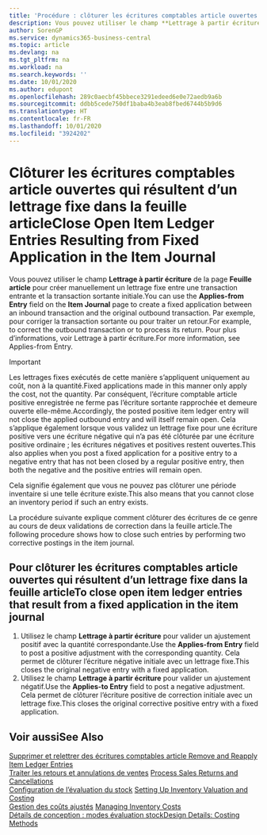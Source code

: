 ```yaml
---
title: 'Procédure : clôturer les écritures comptables article ouvertes qui résultent d’un lettrage fixe dans la feuille article | Microsoft Docs'
description: Vous pouvez utiliser le champ **Lettrage à partir écriture** de la page **Feuille article** pour créer manuellement un lettrage fixe entre une transaction entrante et la transaction sortante initiale. Par exemple, pour corriger la transaction sortante ou pour traiter un retour.
author: SorenGP
ms.service: dynamics365-business-central
ms.topic: article
ms.devlang: na
ms.tgt_pltfrm: na
ms.workload: na
ms.search.keywords: ''
ms.date: 10/01/2020
ms.author: edupont
ms.openlocfilehash: 289c0aecbf45bbece3291edeed6e0e72aedb9a6b
ms.sourcegitcommit: ddbb5cede750df1baba4b3eab8fbed6744b5b9d6
ms.translationtype: HT
ms.contentlocale: fr-FR
ms.lasthandoff: 10/01/2020
ms.locfileid: "3924202"
---
```

# <a name="close-open-item-ledger-entries-resulting-from-fixed-application-in-the-item-journal"></a><span data-ttu-id="2bed2-104">Clôturer les écritures comptables article ouvertes qui résultent d’un lettrage fixe dans la feuille article</span><span class="sxs-lookup"><span data-stu-id="2bed2-104">Close Open Item Ledger Entries Resulting from Fixed Application in the Item Journal</span></span>
<span data-ttu-id="2bed2-105">Vous pouvez utiliser le champ **Lettrage à partir écriture** de la page **Feuille article** pour créer manuellement un lettrage fixe entre une transaction entrante et la transaction sortante initiale.</span><span class="sxs-lookup"><span data-stu-id="2bed2-105">You can use the **Applies-from Entry** field on the **Item Journal** page to create a fixed application between an inbound transaction and the original outbound transaction.</span></span> <span data-ttu-id="2bed2-106">Par exemple, pour corriger la transaction sortante ou pour traiter un retour.</span><span class="sxs-lookup"><span data-stu-id="2bed2-106">For example, to correct the outbound transaction or to process its return.</span></span> <span data-ttu-id="2bed2-107">Pour plus d’informations, voir Lettrage à partir écriture.</span><span class="sxs-lookup"><span data-stu-id="2bed2-107">For more information, see Applies-from Entry.</span></span>  

> [!IMPORTANT]  
>  <span data-ttu-id="2bed2-108">Les lettrages fixes exécutés de cette manière s’appliquent uniquement au coût, non à la quantité.</span><span class="sxs-lookup"><span data-stu-id="2bed2-108">Fixed applications made in this manner only apply the cost, not the quantity.</span></span> <span data-ttu-id="2bed2-109">Par conséquent, l’écriture comptable article positive enregistrée ne ferme pas l’écriture sortante rapprochée et demeure ouverte elle-même.</span><span class="sxs-lookup"><span data-stu-id="2bed2-109">Accordingly, the posted positive item ledger entry will not close the applied outbound entry and will itself remain open.</span></span> <span data-ttu-id="2bed2-110">Cela s’applique également lorsque vous validez un lettrage fixe pour une écriture positive vers une écriture négative qui n’a pas été clôturée par une écriture positive ordinaire ; les écritures négatives et positives restent ouvertes.</span><span class="sxs-lookup"><span data-stu-id="2bed2-110">This also applies when you post a fixed application for a positive entry to a negative entry that has not been closed by a regular positive entry, then both the negative and the positive entries will remain open.</span></span>  
>   
>  <span data-ttu-id="2bed2-111">Cela signifie également que vous ne pouvez pas clôturer une période inventaire si une telle écriture existe.</span><span class="sxs-lookup"><span data-stu-id="2bed2-111">This also means that you cannot close an inventory period if such an entry exists.</span></span>  

<span data-ttu-id="2bed2-112">La procédure suivante explique comment clôturer des écritures de ce genre au cours de deux validations de correction dans la feuille article.</span><span class="sxs-lookup"><span data-stu-id="2bed2-112">The following procedure shows how to close such entries by performing two corrective postings in the item journal.</span></span>  

## <a name="to-close-open-item-ledger-entries-that-result-from-a-fixed-application-in-the-item-journal"></a><span data-ttu-id="2bed2-113">Pour clôturer les écritures comptables article ouvertes qui résultent d’un lettrage fixe dans la feuille article</span><span class="sxs-lookup"><span data-stu-id="2bed2-113">To close open item ledger entries that result from a fixed application in the item journal</span></span>  

1.  <span data-ttu-id="2bed2-114">Utilisez le champ **Lettrage à partir écriture** pour valider un ajustement positif avec la quantité correspondante.</span><span class="sxs-lookup"><span data-stu-id="2bed2-114">Use the **Applies-from Entry** field to post a positive adjustment with the corresponding quantity.</span></span> <span data-ttu-id="2bed2-115">Cela permet de clôturer l’écriture négative initiale avec un lettrage fixe.</span><span class="sxs-lookup"><span data-stu-id="2bed2-115">This closes the original negative entry with a fixed application.</span></span>  
2.  <span data-ttu-id="2bed2-116">Utilisez le champ **Lettrage à partir écriture** pour valider un ajustement négatif.</span><span class="sxs-lookup"><span data-stu-id="2bed2-116">Use the **Applies-to Entry** field to post a negative adjustment.</span></span> <span data-ttu-id="2bed2-117">Cela permet de clôturer l’écriture positive de correction initiale avec un lettrage fixe.</span><span class="sxs-lookup"><span data-stu-id="2bed2-117">This closes the original corrective positive entry with a fixed application.</span></span>  

## <a name="see-also"></a><span data-ttu-id="2bed2-118">Voir aussi</span><span class="sxs-lookup"><span data-stu-id="2bed2-118">See Also</span></span>  
[<span data-ttu-id="2bed2-119">Supprimer et relettrer des écritures comptables article</span><span class="sxs-lookup"><span data-stu-id="2bed2-119"> Remove and Reapply Item Ledger Entries</span></span>](finance-how-to-remove-and-reapply-item-entries.md)  
 <span data-ttu-id="2bed2-120">[Traiter les retours et annulations de ventes](sales-how-process-sales-returns-cancellations.md) </span><span class="sxs-lookup"><span data-stu-id="2bed2-120">[Process Sales Returns and Cancellations](sales-how-process-sales-returns-cancellations.md) </span></span>  
 <span data-ttu-id="2bed2-121">[Configuration de l’évaluation du stock](finance-set-up-inventory-valuation-and-costing.md) </span><span class="sxs-lookup"><span data-stu-id="2bed2-121">[Setting Up Inventory Valuation and Costing](finance-set-up-inventory-valuation-and-costing.md) </span></span>  
 <span data-ttu-id="2bed2-122">[Gestion des coûts ajustés](finance-manage-inventory-costs.md) </span><span class="sxs-lookup"><span data-stu-id="2bed2-122">[Managing Inventory Costs](finance-manage-inventory-costs.md) </span></span>  
 [<span data-ttu-id="2bed2-123">Détails de conception : modes évaluation stock</span><span class="sxs-lookup"><span data-stu-id="2bed2-123">Design Details: Costing Methods</span></span>](design-details-costing-methods.md)
